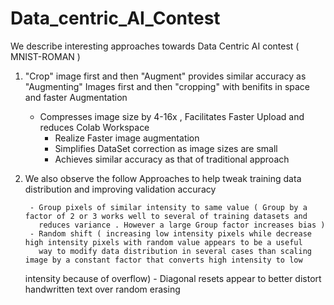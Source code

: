 # Data_centric_AI_Contest 
We describe interesting approaches towards Data Centric AI contest ( MNIST-ROMAN )

1.  "Crop" image first  and then "Augment" provides similar accuracy as "Augmenting" Images first and then "cropping"  with benifits in space and faster Augmentation

	- Compresses image size by 4-16x , Facilitates Faster Upload and reduces Colab Workspace
        - Realize Faster image augmentation 
        - Simplifies DataSet correction as image sizes are small
        - Achieves similar accuracy as that of traditional approach 


2.  We also observe the follow Approaches to help tweak training data distribution and improving validation accuracy  
      
         - Group pixels of similar intensity to same value ( Group by a factor of 2 or 3 works well to several of training datasets and
           reduces variance . However a large Group factor increases bias )
         - Random shift ( increasing low intensity pixels while decrease high intensity pixels with random value appears to be a useful 
           way to modify data distribution in several cases than scaling image by a constant factor that converts high intensity to low 
	   intensity because of overflow)
         - Diagonal resets appear to better distort handwritten text over random erasing
         
         


